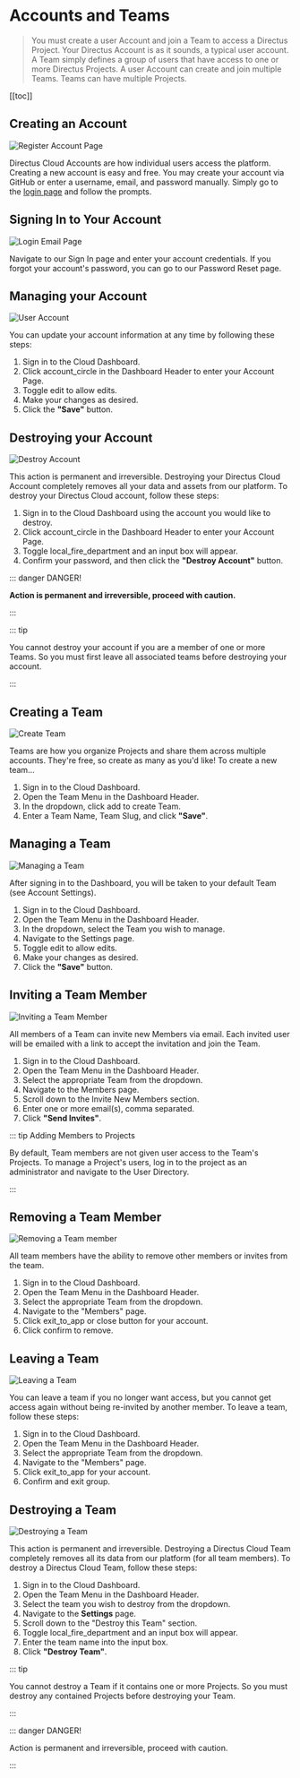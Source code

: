 # Accounts and Teams

> You must create a user Account and join a Team to access a Directus Project. Your Directus Account is as it sounds, a
> typical user account. A Team simply defines a group of users that have access to one or more Directus Projects. A user
> Account can create and join multiple Teams. Teams can have multiple Projects.

[[toc]]

## Creating an Account

![Register Account Page](https://cdn.directus.io/docs/v9/cloud/accounts-and-teams/accounts-and-teams-20220228A/register-20220225A.webp)

Directus Cloud Accounts are how individual users access the platform. Creating a new account is easy and free. You may
create your account via GitHub or enter a username, email, and password manually. Simply go to the
[login page](https://directus.cloud/login) and follow the prompts.

## Signing In to Your Account

![Login Email Page](https://cdn.directus.io/docs/v9/cloud/accounts-and-teams/accounts-and-teams-20220228A/login-page-20220225A.webp)

Navigate to our Sign In page and enter your account credentials. If you forgot your account's password, you can go to
our Password Reset page.

## Managing your Account

![User Account](https://cdn.directus.io/docs/v9/cloud/accounts-and-teams/accounts-and-teams-20220228A/managing-your-account-20220225A.webp)

You can update your account information at any time by following these steps:

1. Sign in to the Cloud Dashboard.
2. Click <span mi icon>account_circle</span> in the Dashboard Header to enter your Account Page.
3. Toggle <span mi icon prmry>edit</span> to allow edits.
4. Make your changes as desired.
5. Click the **"Save"** button.

## Destroying your Account

![Destroy Account](https://cdn.directus.io/docs/v9/cloud/accounts-and-teams/accounts-and-teams-20220228A/destroying-your-account-20220225A.webp)

This action is permanent and irreversible. Destroying your Directus Cloud Account completely removes all your data and
assets from our platform. To destroy your Directus Cloud account, follow these steps:

1. Sign in to the Cloud Dashboard using the account you would like to destroy.
2. Click <span mi icon>account_circle</span> in the Dashboard Header to enter your Account Page.
3. Toggle <span mi icon dngr>local_fire_department</span> and an input box will appear.
4. Confirm your password, and then click the **"Destroy Account"** button.

::: danger DANGER!

**Action is permanent and irreversible, proceed with caution.**

:::

::: tip

You cannot destroy your account if you are a member of one or more Teams. So you must first leave all associated teams
before destroying your account.

:::

## Creating a Team

![Create Team](https://cdn.directus.io/docs/v9/cloud/accounts-and-teams/accounts-and-teams-20220228A/creating-a-team-20220225A.webp)

Teams are how you organize Projects and share them across multiple accounts. They're free, so create as many as you'd
like! To create a new team...

1. Sign in to the Cloud Dashboard.
2. Open the Team Menu in the Dashboard Header.
3. In the dropdown, click <span mi icon prmry>add</span> to create Team.
4. Enter a Team Name, Team Slug, and click **"Save"**.

## Managing a Team

![Managing a Team](https://cdn.directus.io/docs/v9/cloud/accounts-and-teams/accounts-and-teams-20220228A/managing-a-team-20220225A.webp)

After signing in to the Dashboard, you will be taken to your default Team (see Account Settings).

1. Sign in to the Cloud Dashboard.
2. Open the Team Menu in the Dashboard Header.
3. In the dropdown, select the Team you wish to manage.
4. Navigate to the Settings page.
5. Toggle <span mi icon prmry>edit</span> to allow edits.
6. Make your changes as desired.
7. Click the **"Save"** button.

## Inviting a Team Member

![Inviting a Team Member](https://cdn.directus.io/docs/v9/cloud/accounts-and-teams/accounts-and-teams-20220228A/inviting-a-team-member-20220225A.webp)

All members of a Team can invite new Members via email. Each invited user will be emailed with a link to accept the
invitation and join the Team.

1. Sign in to the Cloud Dashboard.
2. Open the Team Menu in the Dashboard Header.
3. Select the appropriate Team from the dropdown.
4. Navigate to the Members page.
5. Scroll down to the Invite New Members section.
6. Enter one or more email(s), comma separated.
7. Click **"Send Invites"**.

::: tip Adding Members to Projects

By default, Team members are not given user access to the Team's Projects. To manage a Project's users, log in to the
project as an administrator and navigate to the User Directory.

:::

## Removing a Team Member

![Removing a Team member](https://cdn.directus.io/docs/v9/cloud/accounts-and-teams/accounts-and-teams-20220228A/leaving-a-team-20220225A.webp)

All team members have the ability to remove other members or invites from the team.

1. Sign in to the Cloud Dashboard.
2. Open the Team Menu in the Dashboard Header.
3. Select the appropriate Team from the dropdown.
4. Navigate to the "Members" page.
5. Click <span mi icon>exit_to_app</span> or <span icon>close</span> button for your account.
6. Click confirm to remove.

## Leaving a Team

![Leaving a Team](https://cdn.directus.io/docs/v9/cloud/accounts-and-teams/accounts-and-teams-20220228A/leaving-a-team-20220225A.webp)

You can leave a team if you no longer want access, but you cannot get access again without being re-invited by another
member. To leave a team, follow these steps:

1. Sign in to the Cloud Dashboard.
2. Open the Team Menu in the Dashboard Header.
3. Select the appropriate Team from the dropdown.
4. Navigate to the "Members" page.
5. Click <span mi icon>exit_to_app</span> for your account.
6. Confirm and exit group.

## Destroying a Team

![Destroying a Team](https://cdn.directus.io/docs/v9/cloud/accounts-and-teams/accounts-and-teams-20220228A/destroy-a-team-20220225A.webp)

This action is permanent and irreversible. Destroying a Directus Cloud Team completely removes all its data from our
platform (for all team members). To destroy a Directus Cloud Team, follow these steps:

1. Sign in to the Cloud Dashboard.
2. Open the Team Menu in the Dashboard Header.
3. Select the team you wish to destroy from the dropdown.
4. Navigate to the **Settings** page.
5. Scroll down to the "Destroy this Team" section.
6. Toggle <span mi icon dngr>local_fire_department</span> and an input box will appear.
7. Enter the team name into the input box.
8. Click **"Destroy Team"**.

::: tip

You cannot destroy a Team if it contains one or more Projects. So you must destroy any contained Projects before
destroying your Team.

:::

::: danger DANGER!

Action is permanent and irreversible, proceed with caution.

:::
